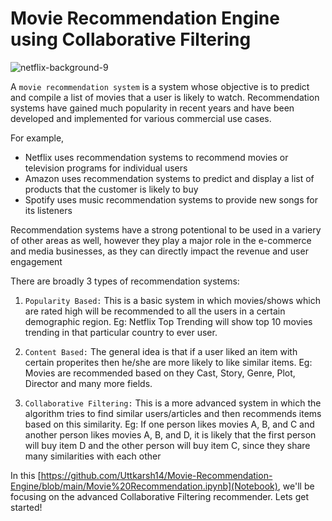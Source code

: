 # Movie Recommendation Engine using Collaborative Filtering

![netflix-background-9](https://user-images.githubusercontent.com/33485020/108069438-5ee79d80-7089-11eb-8264-08fdda7e0d11.jpg)


A `movie recommendation system` is a system whose objective is to predict and compile a list of movies that a user is likely to watch. Recommendation systems have gained much popularity in recent years and have been developed and implemented for various commercial use cases.

For example,
* Netflix uses recommendation systems to recommend movies or television programs for individual users
* Amazon uses recommendation systems to predict and display a list of products that the customer is likely to buy
* Spotify uses music recommendation systems to provide new songs for its listeners  

Recommendation systems have a strong potentional to be used in a variery of other areas as well, however they play a major role in the e-commerce and media businesses, as they can directly impact the revenue and user engagement

There are broadly 3 types of recommendation systems:
1. `Popularity Based:` This is a basic system in which movies/shows which are rated high will be recommended to all the users in a certain demographic region. Eg: Netflix Top Trending will show top 10 movies trending in that particular country to ever user. 

2. `Content Based:` The general idea is that if a user liked an item with certain properites then he/she are more likely to like similar items. Eg: Movies are recommended based on they Cast, Story, Genre, Plot, Director and many more fields. 

3. `Collaborative Filtering:` This is a more advanced system in which the algorithm tries to find similar users/articles and then recommends items based on this similarity. Eg: If one person likes movies A, B, and C and another person likes movies A, B, and D, it is likely that the first person will buy item D and the other person will buy item C, since they share many similarities with each other

In this [https://github.com/Uttkarsh14/Movie-Recommendation-Engine/blob/main/Movie%20Recommendation.ipynb](Notebook), we'll be focusing on the advanced Collaborative Filtering recommender. Lets get started!
